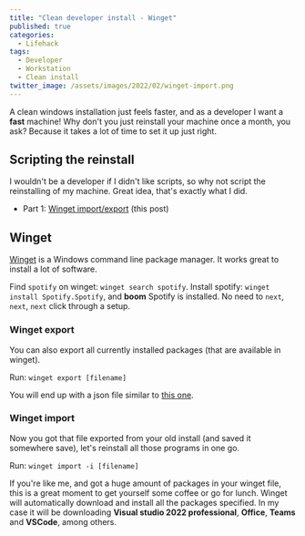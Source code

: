 ```yaml
---
title: "Clean developer install - Winget"
published: true
categories:
  - Lifehack
tags:
  - Developer
  - Workstation
  - Clean install
twitter_image: /assets/images/2022/02/winget-import.png
---
```


A clean windows installation just feels faster, and as a developer I want a **fast** machine! Why don't you just reinstall your machine once a month, you ask? Because it takes a lot of time to set it up just right.

<!--more-->

## Scripting the reinstall

I wouldn't be a developer if I didn't like scripts, so why not script the reinstalling of my machine. Great idea, that's exactly what I did.

- Part 1: [Winget import/export](/2022/02/18/winget/) (this post)

## Winget

[Winget](https://github.com/microsoft/winget-cli) is a Windows command line package manager. It works great to install a lot of software.

Find `spotify` on winget: `winget search spotify`. Install spotify: `winget install Spotify.Spotify`, and **boom** Spotify is installed. No need to `next`, `next`, `next` click through a setup.

### Winget export

You can also export all currently installed packages (that are available in winget).

Run:
`winget export [filename]`

You will end up with a json file similar to [this one](https://github.com/svrooij/dotnet-windows/blob/main/components/03-winget-packages.json).

### Winget import

Now you got that file exported from your old install (and saved it somewhere save), let's reinstall all those programs in one go.

Run:
`winget import -i [filename]`

If you're like me, and got a huge amount of packages in your winget file, this is a great moment to get yourself some coffee or go for lunch. Winget will automatically download and install all the packages specified. In my case it will be downloading **Visual studio 2022 professional**, **Office**, **Teams** and **VSCode**, among others.
